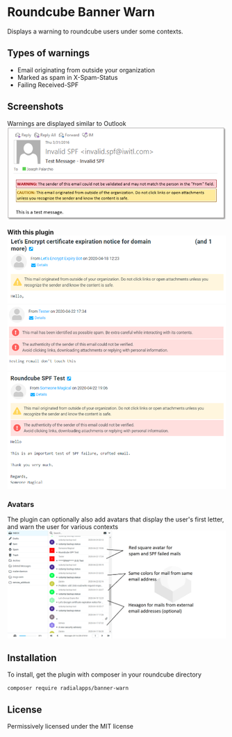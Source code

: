 # Roundcube Banner Warn

Displays a warning to roundcube users under some contexts.

## Types of warnings
* Email originating from outside your organization
* Marked as spam in X-Spam-Status
* Failing Received-SPF

## Screenshots
Warnings are displayed similar to Outlook \
<img src="screenshots/outlook.png" alt="Outlook" width="600"/>

**With this plugin** \
<img src="screenshots/external.png" alt="External Email" width="600"/>
<img src="screenshots/spam.png" alt="Spam Email" width="600"/>
<img src="screenshots/spffail.png" alt="SPF failing Email" width="600"/>

### Avatars
The plugin can optionally also add avatars that display the user's first letter, and warn the user for various contexts \
<img src="screenshots/avatars1.png" alt="Avatars" width="800"/>

## Installation
To install, get the plugin with composer in your roundcube directory
```
composer require radialapps/banner-warn
```

## License
Permissively licensed under the MIT license

